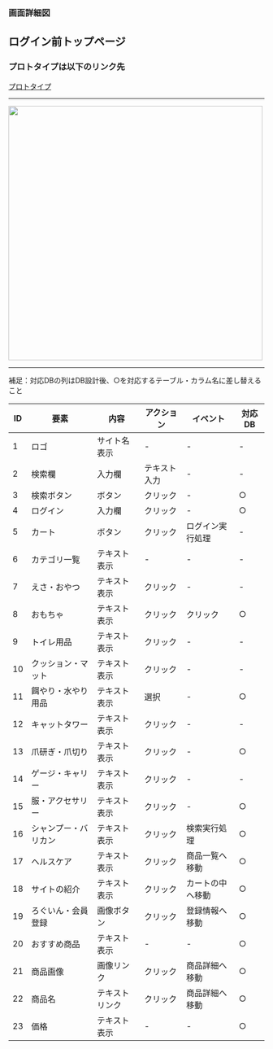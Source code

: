 ### 画面詳細図
## ログイン前トップページ
### プロトタイプは以下のリンク先
[プロトタイプ](https://www.figma.com/file/YYWh5kbu1skb3vIKigipCm/Untitled?node-id=1%3A14)
******

<img src="../img/トップ.png" width="500">

*****
補足：対応DBの列はDB設計後、○を対応するテーブル・カラム名に差し替えること

| ID | 要素 | 内容 | アクション | イベント | 対応DB |
|----|-----|-----|---------|--------|-------|
|1|ロゴ|サイト名表示|-|-|-|
|2|検索欄|入力欄|テキスト入力|-|-|
|3|検索ボタン|ボタン|クリック|-|○|
|4|ログイン|入力欄|クリック|-|○|
|5|カート|ボタン|クリック|ログイン実行処理|-|
|6|カテゴリ一覧|テキスト表示|-|-|-|
|7|えさ・おやつ|テキスト表示|クリック|-|-|
|8|おもちゃ|テキスト表示|クリック|クリック|○|
|9|トイレ用品|テキスト表示|クリック|-|-|
|10|クッション・マット|テキスト表示|クリック|-|-|
|11|餌やり・水やり用品|テキスト表示|選択|-|○|
|12|キャットタワー|テキスト表示|クリック|-|-|
|13|爪研ぎ・爪切り|テキスト表示|クリック|-|○|
|14|ゲージ・キャリー|テキスト表示|クリック|-|-|
|15|服・アクセサリー|テキスト表示|クリック|-|○|
|16|シャンプー・バリカン|テキスト表示|クリック|検索実行処理|○|
|17|ヘルスケア|テキスト表示|クリック|商品一覧へ移動|○|
|18|サイトの紹介|テキスト表示|クリック|カートの中へ移動|○|
|19|ろぐいん・会員登録|画像ボタン|クリック|登録情報へ移動|○|
|20|おすすめ商品|テキスト表示|-|-|○|
|21|商品画像|画像リンク|クリック|商品詳細へ移動|○|
|22|商品名|テキストリンク|クリック|商品詳細へ移動|○|
|23|価格|テキスト表示|-|-|○|
